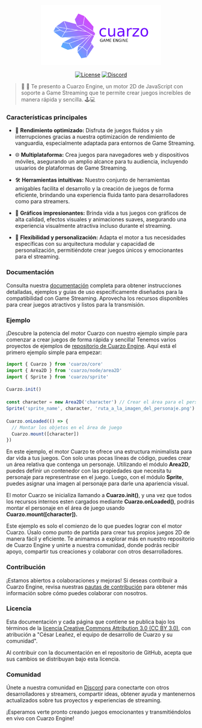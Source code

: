 <div align="center">
<img src="logo.png" alt="Cuarzo Engine Logo" width="320px" />

[![License](https://img.shields.io/badge/license-MIT-blue.svg)](LICENSE)
[![Discord](https://img.shields.io/badge/chat-discord-blue?style=flat&logo=discord)](https://discord.gg/fnc9WWnY)

</div>

> 🚀 🙉 Te presento a Cuarzo Engine, un motor 2D de JavaScript con soporte a Game Streaming que te permite crear juegos increíbles de manera rápida y sencilla. 🕹️💻

### Características principales

- 🚀 **Rendimiento optimizado:** Disfruta de juegos fluidos y sin interrupciones gracias a nuestra optimización de rendimiento de vanguardia, especialmente adaptada para entornos de Game Streaming.

- 🌐 **Multiplataforma:** Crea juegos para navegadores web y dispositivos móviles, asegurando un amplio alcance para tu audiencia, incluyendo usuarios de plataformas de Game Streaming.

- 🛠️ **Herramientas intuitivas:** Nuestro conjunto de herramientas amigables facilita el desarrollo y la creación de juegos de forma eficiente, brindando una experiencia fluida tanto para desarrolladores como para streamers.

- 🎨 **Gráficos impresionantes:** Brinda vida a tus juegos con gráficos de alta calidad, efectos visuales y animaciones suaves, asegurando una experiencia visualmente atractiva incluso durante el streaming.

- 🧩 **Flexibilidad y personalización:** Adapta el motor a tus necesidades específicas con su arquitectura modular y capacidad de personalización, permitiéndote crear juegos únicos y emocionantes para el streaming.

### Documentación

Consulta nuestra [documentación](https://github.com/gabriedev/cuarzo-docs) completa para obtener instrucciones detalladas, ejemplos y guías de uso específicamente diseñados para la compatibilidad con Game Streaming. Aprovecha los recursos disponibles para crear juegos atractivos y listos para la transmisión.

### Ejemplo

¡Descubre la potencia del motor Cuarzo con nuestro ejemplo simple para comenzar a crear juegos de forma rápida y sencilla! Tenemos varios proyectos de ejemplos de [repositorio de Cuarzo Engine](https://github.com/gabriedev/cuarzo). Aquí está el primero ejemplo simple para empezar:

```js
import { Cuarzo } from 'cuarzo/core'
import { Area2D } from 'cuarzo/node/area2D'
import { Sprite } from 'cuarzo/sprite'

Cuarzo.init()

const character = new Area2D('character') // Crear el área para el personaje del juego
Sprite('sprite_name', character, 'ruta_a_la_imagen_del_personaje.png') // Crear el Sprite del personaje

Cuarzo.onLoaded(() => {
  // Montar los objetos en el área de juego
  Cuarzo.mount([character])
})
```

En este ejemplo, el motor Cuarzo te ofrece una estructura minimalista para dar vida a tus juegos. Con solo unas pocas líneas de código, puedes crear un área relativa que contenga un personaje. Utilizando el módulo **Area2D**, puedes definir un contenedor con las propiedades que necesita tu personaje para representrase en el juego. Luego, con el módulo **Sprite**, puedes asignar una imagen al personaje para darle una apariencia visual.

El motor Cuarzo se inicializa llamando a **Cuarzo.init()**, y una vez que todos los recursos internos esten cargados mediante **Cuarzo.onLoaded()**, podrás montar el personaje en el área de juego usando **Cuarzo.mount([character]).**

Este ejemplo es solo el comienzo de lo que puedes lograr con el motor Cuarzo. Úsalo como punto de partida para crear tus propios juegos 2D de manera fácil y eficiente. Te animamos a explorar más en nuestro repositorio de Cuarzo Engine y unirte a nuestra comunidad, donde podrás recibir apoyo, compartir tus creaciones y colaborar con otros desarrolladores.

### Contribución

¡Estamos abiertos a colaboraciones y mejoras! Si deseas contribuir a Cuarzo Engine, revisa nuestras [pautas de contribución](CONTRIBUTING_ES.md) para obtener más información sobre cómo puedes colaborar con nosotros.

### Licencia

Esta documentación y cada página que contiene se publica bajo los términos de la [licencia Creative Commons Attribution 3.0 (CC BY 3.0)](https://creativecommons.org/licenses/by/3.0/), con atribución a "César Leañez, el equipo de desarrollo de Cuarzo y su comunidad".

Al contribuir con la documentación en el repositorio de GitHub, acepta que sus cambios se distribuyan bajo esta licencia.

### Comunidad

Únete a nuestra comunidad en [Discord](https://discord.gg/fnc9WWnY) para conectarte con otros desarrolladores y streamers, compartir ideas, obtener ayuda y mantenernos actualizados sobre tus proyectos y experiencias de streaming.

¡Esperamos verte pronto creando juegos emocionantes y transmitiéndolos en vivo con Cuarzo Engine!

